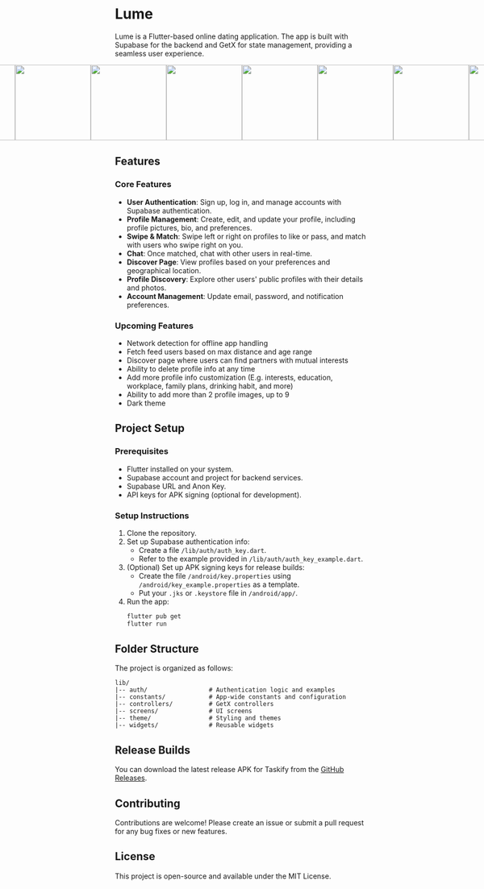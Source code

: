 # Lume 

Lume is a Flutter-based online dating application. The app is built with Supabase for the backend and GetX for state management, providing a seamless user experience.

<div style="display:flex;justify-content:center;flex-direction: row;flex-wrap: nowrap;">
  <img src="https://dl.dashnyam.com/lume_ss/1.webp" width="150" />
  <img src="https://dl.dashnyam.com/lume_ss/2.webp" width="150" />
  <img src="https://dl.dashnyam.com/lume_ss/3.webp" width="150" />
  <img src="https://dl.dashnyam.com/lume_ss/4.webp" width="150" />
  <img src="https://dl.dashnyam.com/lume_ss/5.webp" width="150" />
  <img src="https://dl.dashnyam.com/lume_ss/6.webp" width="150" />
  <img src="https://dl.dashnyam.com/lume_ss/7.webp" width="150" />
  <img src="https://dl.dashnyam.com/lume_ss/8.webp" width="150" />
  <img src="https://dl.dashnyam.com/lume_ss/9.webp" width="150" />
  <img src="https://dl.dashnyam.com/lume_ss/10.webp" width="150" />
</div>

## Features

### Core Features
- **User Authentication**: Sign up, log in, and manage accounts with Supabase authentication.
- **Profile Management**: Create, edit, and update your profile, including profile pictures, bio, and preferences.
- **Swipe & Match**: Swipe left or right on profiles to like or pass, and match with users who swipe right on you.
- **Chat**: Once matched, chat with other users in real-time.
- **Discover Page**: View profiles based on your preferences and geographical location.
- **Profile Discovery**: Explore other users' public profiles with their details and photos.
- **Account Management**: Update email, password, and notification preferences.

### Upcoming Features
- Network detection for offline app handling
- Fetch feed users based on max distance and age range
- Discover page where users can find partners with mutual interests
- Ability to delete profile info at any time
- Add more profile info customization (E.g. interests, education, workplace, family plans, drinking habit, and more)
- Ability to add more than 2 profile images, up to 9
- Dark theme


## Project Setup

### Prerequisites
- Flutter installed on your system.
- Supabase account and project for backend services.
- Supabase URL and Anon Key.
- API keys for APK signing (optional for development).

### Setup Instructions
1. Clone the repository.
2. Set up Supabase authentication info:
   - Create a file `/lib/auth/auth_key.dart`.
   - Refer to the example provided in `/lib/auth/auth_key_example.dart`.
3. (Optional) Set up APK signing keys for release builds:
   - Create the file `/android/key.properties` using `/android/key_example.properties` as a template.
   - Put your `.jks` or `.keystore` file in `/android/app/`.
4. Run the app:
   ```bash
   flutter pub get
   flutter run
   ```

## Folder Structure
The project is organized as follows:

```
lib/
|-- auth/                 # Authentication logic and examples
|-- constants/            # App-wide constants and configuration
|-- controllers/          # GetX controllers
|-- screens/              # UI screens
|-- theme/                # Styling and themes
|-- widgets/              # Reusable widgets
```

## Release Builds
You can download the latest release APK for Taskify from the [GitHub Releases](https://github.com/xicko/taskify/releases).

## Contributing
Contributions are welcome! Please create an issue or submit a pull request for any bug fixes or new features.

## License
This project is open-source and available under the MIT License.
